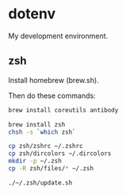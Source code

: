 # dotenv

My development environment.

## zsh

Install homebrew (brew.sh).

Then do these commands:

```bash
brew install coreutils antibody

brew install zsh
chsh -s `which zsh`

cp zsh/zshrc ~/.zshrc
cp zsh/dircolors ~/.dircolors
mkdir -p ~/.zsh
cp -R zsh/files/* ~/.zsh

./~/.zsh/update.sh
```
